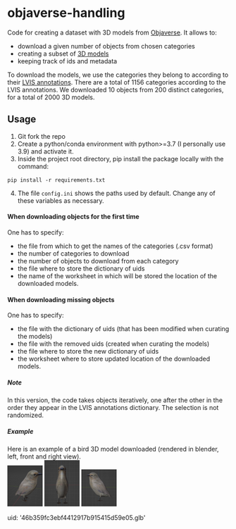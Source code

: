 # objaverse-handling
Code for creating a dataset with 3D models from [Objaverse](https://arxiv.org/abs/2212.08051). It allows to: 
- download a given number of objects from chosen categories
- creating a subset of [3D models](https://objaverse.allenai.org)
- keeping track of ids and metadata

To download the models, we use the categories they belong to according to their [LVIS annotations](https://huggingface.co/datasets/allenai/objaverse/blob/main/lvis-annotations.json.gz).
There are a total of 1156 categories according to the LVIS annotations. 
We downloaded 10 objects from 200 distinct categories, for a total of 2000 3D models.

## Usage 
1. Git fork the repo
2. Create a python/conda environment with python>=3.7 (I personally use 3.9) and activate it. 
3. Inside the project root directory, pip install the package locally with the command: 
```
pip install -r requirements.txt
```
4. The file ```config.ini``` shows the paths used by default. Change any of these variables as necessary. 

#### When downloading objects for the first time 
One has to specify: 
- the file from which to get the names of the categories (.csv format)
- the number of categories to download 
- the number of objects to download from each category
- the file where to store the dictionary of uids 
- the name of the worksheet in which will be stored the location of the downloaded models. 


#### When downloading missing objects 
One has to specify: 
- the file with the dictionary of uids (that has been modified when curating the models) 
- the file with the removed uids (created when curating the models)
- the file where to store the new dictionary of uids
- the worksheet where to store updated location of the downloaded models.

##### Note
In this version, the code takes objects iteratively, one after the other in the order they appear in the LVIS annotations dictionary. 
The selection is not randomized.

##### Example 
Here is an example of a bird 3D model downloaded (rendered in blender, left, front and right view).  
<img src="img/bird_left.png" width="80"/>
<img src="img/bird front.png" width="80"/>
<img src="img/bird right.png" width="80"/>

uid: '46b359fc3ebf4412917b915415d59e05.glb'
